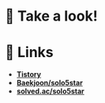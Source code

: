 # 👊 Take a look!

<!--
# 🎈 History
* **2021. 3. 23.** SCOFE2021 1차 통과 (1000/7100)
* **2021. 3. 23.** **[Door Desktop](https://github.com/deu-door/door-desktop)** 첫 릴리즈 (v0.3.4)
  * **2021. 3. 28.** 다운로드 수 200+
  * **2021. 3. 29.** 다운로드 수 400+
-->

# 📎 Links
* **[Tistory](https://solo5star.tistory.com)**
* **[Baekjoon/solo5star](https://www.acmicpc.net/user/solo5star)**
* **[solved.ac/solo5star](https://solved.ac/profile/solo5star)**

<!--
**solo5star/solo5star** is a ✨ _special_ ✨ repository because its `README.md` (this file) appears on your GitHub profile.

Here are some ideas to get you started:

- 🔭 I’m currently working on ...
- 🌱 I’m currently learning ...
- 👯 I’m looking to collaborate on ...
- 🤔 I’m looking for help with ...
- 💬 Ask me about ...
- 📫 How to reach me: ...
- 😄 Pronouns: ...
- ⚡ Fun fact: ...

TEST COMMIT
-->
